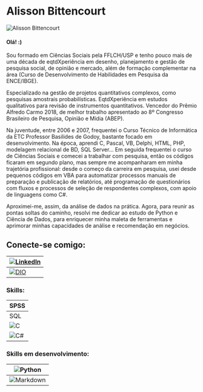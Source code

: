# Alisson Bittencourt

![Alisson Bittencourt](https://i.ibb.co/5jTCxq8/2022-RETRATOS-ALS-1-edited-edited-edited400.jpg)

#### Olá! :)

Sou formado em Ciências Sociais pela FFLCH/USP e tenho pouco mais de uma década de eqtdXperiência em desenho, planejamento e gestão de pesquisa social, de opinião e mercado, além de formação complementar na área (Curso de Desenvolvimento de Habilidades em Pesquisa da ENCE/IBGE).

Especializado na gestão de projetos quantitativos complexos, como pesquisas amostrais probabilísticas. EqtdXperiência em estudos qualitativos para revisão de instrumentos quantitativos. Vencedor do Prêmio Alfredo Carmo 2018, de melhor trabalho apresentado ao 8º Congresso Brasileiro de Pesquisa, Opinião e Mídia (ABEP).

Na juventude, entre 2006 e 2007, frequentei o Curso Técnico de Informática da ETC Professor Basilides de Godoy, bastante focado em desenvolvimento. Na época, aprendi C, Pascal, VB, Delphi, HTML, PHP, modelagem relacional de BD, SQL Server... Em seguida frequentei o curso de Ciências Sociais e comecei a trabalhar com pesquisa, então os códigos ficaram em segundo plano, mas sempre me acompanharam em minha trajetória profissional: desde o começo da carreira em pesquisa, usei desde pequenos códigos em VBA para automatizar processos manuais de preparação e publicação de relatórios, até programação de questionários com fluxos e processos de seleção de respondentes complexos, com apoio de linguagens como C#.

Aproximei-me, assim, da análise de dados na prática. Agora, para reunir as pontas soltas do caminho, resolvi me dedicar ao estudo de Python e Ciência de Dados, para enriquecer minha maleta de ferramentas e aprimorar minhas capacidades de análise e recomendação em negócios.

## Conecte-se comigo:

| [![LinkedIn](https://img.shields.io/badge/LinkedIn-000?style=for-the-badge&logo=linkedin&logoColor=0E76A8)](https://www.linkedin.com/in/alisson-bbcamargo/) |
| ----------------------------------------------------------------------------------------------------------------------------------------------------------- |
| [![DIO](https://img.shields.io/badge/DIO-000?style=for-the-badge&logo=DIO)](https://www.dio.me/users/alissonbbc)                                            |

### Skills:

| SPSS                                                                                           |
| ---------------------------------------------------------------------------------------------- |
| SQL                                                                                            |
| ![C](https://img.shields.io/badge/C-000?style=for-the-badge&logo=c)                            |
| ![C#](https://img.shields.io/badge/C%23-000?style=for-the-badge&logo=c-sharp&logoColor=823085) |

### Skills em desenvolvimento:

| ![Python](https://img.shields.io/badge/Python-000?style=for-the-badge&logo=python)       |
| ---------------------------------------------------------------------------------------- |
| ![Markdown](https://img.shields.io/badge/Markdown-000?style=for-the-badge&logo=markdown) |
